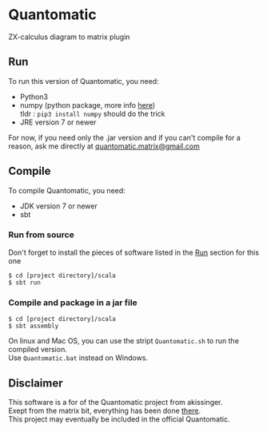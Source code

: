 # Quantomatic
ZX-calculus diagram to matrix plugin

## Run
To run this version of Quantomatic, you need:
- Python3
- numpy (python package, more info [here](https://scipy.org/install.html))  
tldr : `pip3 install numpy` should do the trick
- JRE version 7 or newer

For now, if you need only the .jar version and if you can't compile for a reason, ask me directly at quantomatic.matrix@gmail.com

## Compile
To compile Quantomatic, you need:
- JDK version 7 or newer
- sbt

### Run from source
Don't forget to install the pieces of software listed in the [Run](#run) section for this one
~~~~
$ cd [project directory]/scala
$ sbt run
~~~~

### Compile and package in a jar file
~~~~
$ cd [project directory]/scala
$ sbt assembly
~~~~

On linux and Mac OS, you can use the stript `Quantomatic.sh` to run the compiled version.  
Use `Quantomatic.bat` instead on Windows.

## Disclaimer
This software is a for of the Quantomatic project from akissinger.  
Exept from the matrix bit, everything has been done [there](https://github.com/Quantomatic/quantomatic).  
This project may eventually be included in the official Quantomatic.
